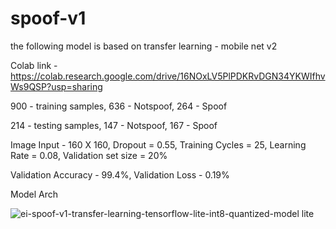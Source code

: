 # spoof-v1
the following model is based on transfer learning -  mobile net v2

Colab link - https://colab.research.google.com/drive/16NOxLV5PlPDKRvDGN34YKWIfhvWs9QSP?usp=sharing

900 - training samples, 636 - Notspoof, 264 - Spoof

214 - testing samples, 147 - Notspoof, 167 - Spoof


Image Input  - 160 X 160, Dropout = 0.55, Training Cycles = 25, Learning Rate = 0.08, Validation set size = 20%

Validation Accuracy  - 99.4%,
Validation Loss - 0.19%

Model Arch


![ei-spoof-v1-transfer-learning-tensorflow-lite-int8-quantized-model lite](https://user-images.githubusercontent.com/65299277/180593584-51938e1a-4320-4d05-a931-413620c3b24c.png)

